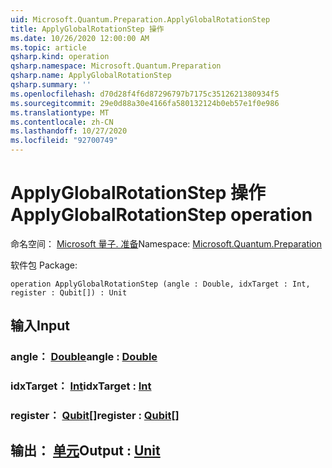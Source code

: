 ```yaml
---
uid: Microsoft.Quantum.Preparation.ApplyGlobalRotationStep
title: ApplyGlobalRotationStep 操作
ms.date: 10/26/2020 12:00:00 AM
ms.topic: article
qsharp.kind: operation
qsharp.namespace: Microsoft.Quantum.Preparation
qsharp.name: ApplyGlobalRotationStep
qsharp.summary: ''
ms.openlocfilehash: d70d28f4f6d87296797b7175c3512621380934f5
ms.sourcegitcommit: 29e0d88a30e4166fa580132124b0eb57e1f0e986
ms.translationtype: MT
ms.contentlocale: zh-CN
ms.lasthandoff: 10/27/2020
ms.locfileid: "92700749"
---
```

# <a name="applyglobalrotationstep-operation"></a><span data-ttu-id="e0038-102">ApplyGlobalRotationStep 操作</span><span class="sxs-lookup"><span data-stu-id="e0038-102">ApplyGlobalRotationStep operation</span></span>

<span data-ttu-id="e0038-103">命名空间： [Microsoft 量子. 准备](xref:Microsoft.Quantum.Preparation)</span><span class="sxs-lookup"><span data-stu-id="e0038-103">Namespace: [Microsoft.Quantum.Preparation](xref:Microsoft.Quantum.Preparation)</span></span>

<span data-ttu-id="e0038-104">软件包 [](https://nuget.org/packages/)</span><span class="sxs-lookup"><span data-stu-id="e0038-104">Package: [](https://nuget.org/packages/)</span></span>




```qsharp
operation ApplyGlobalRotationStep (angle : Double, idxTarget : Int, register : Qubit[]) : Unit
```


## <a name="input"></a><span data-ttu-id="e0038-105">输入</span><span class="sxs-lookup"><span data-stu-id="e0038-105">Input</span></span>

### <a name="angle--double"></a><span data-ttu-id="e0038-106">angle： [Double](xref:microsoft.quantum.lang-ref.double)</span><span class="sxs-lookup"><span data-stu-id="e0038-106">angle : [Double](xref:microsoft.quantum.lang-ref.double)</span></span>




### <a name="idxtarget--int"></a><span data-ttu-id="e0038-107">idxTarget： [Int](xref:microsoft.quantum.lang-ref.int)</span><span class="sxs-lookup"><span data-stu-id="e0038-107">idxTarget : [Int](xref:microsoft.quantum.lang-ref.int)</span></span>




### <a name="register--qubit"></a><span data-ttu-id="e0038-108">register： [Qubit](xref:microsoft.quantum.lang-ref.qubit)[]</span><span class="sxs-lookup"><span data-stu-id="e0038-108">register : [Qubit](xref:microsoft.quantum.lang-ref.qubit)[]</span></span>





## <a name="output--unit"></a><span data-ttu-id="e0038-109">输出： [单元](xref:microsoft.quantum.lang-ref.unit)</span><span class="sxs-lookup"><span data-stu-id="e0038-109">Output : [Unit](xref:microsoft.quantum.lang-ref.unit)</span></span>

